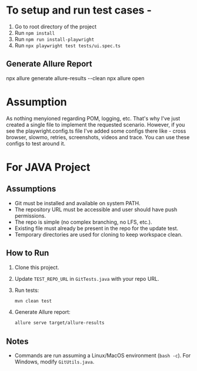 # To setup and run test cases -

1. Go to root directory of the project
2. Run ```npm install```
3. Run ```npm run install-playwright```
4. Run ```npx playwright test tests/ui.spec.ts```

## Generate Allure Report

npx allure generate allure-results --clean
npx allure open

# Assumption

As nothing menyioned regarding POM, logging, etc. That's why I've just created
a single file to implement the requested scenario. However, if you see the playwright.config.ts file
I've added some configs there like - cross browser, slowmo, retries, screenshots, videos and trace.
You can use these configs to test around it.

# For JAVA Project 

## Assumptions
- Git must be installed and available on system PATH.
- The repository URL must be accessible and user should have push permissions.
- The repo is simple (no complex branching, no LFS, etc.).
- Existing file must already be present in the repo for the update test.
- Temporary directories are used for cloning to keep workspace clean.


## How to Run
1. Clone this project.
2. Update `TEST_REPO_URL` in `GitTests.java` with your repo URL.
3. Run tests:
    ```bash
    mvn clean test
    ```

4. Generate Allure report:
    ```bash
    allure serve target/allure-results
    ```

## Notes
- Commands are run assuming a Linux/MacOS environment (`bash -c`). For Windows, modify `GitUtils.java`.
